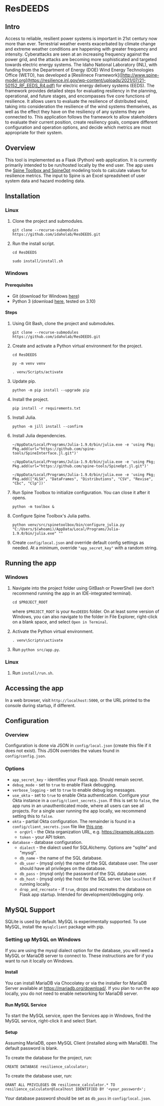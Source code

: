# ResDEEDS
## Intro
Access to reliable, resilient power systems is important in 21st century now more than ever. Terrestrial weather events exacerbated by climate change and extreme weather conditions are happening with greater frequency and intensity. Cyberattacks are seen at an increasing frequency against the power grid, and the attacks are becoming more sophisticated and targeted towards electric energy systems. The Idaho National Laboratory (INL), with funding from the Department of Energy (DOE) Wind Energy Technologies Office (WETO), has developed a [Resilinece Framework]([http://www.spine-model.org](https://resilience.inl.gov/wp-content/uploads/2021/07/21-50152_RF_EEDS_R4.pdf) for electric energy delivery systems (EEDS). The framework provides detailed steps for evaluating resiliency in the planning, operational, and future stages, and encompasses five core functions of resilience. It allows users to evaluate the resilience of distributed wind, taking into consideration the resilience of the wind systems themselves, as well as the effect they have on the resiliency of any systems they are connected to. This application follows the framework to allow stakeholders to evaluate their current position, create resiliency goals, compare different configuration and operation options, and decide which metrics are most appropriate for their system.

## Overview
This tool is implemented as a Flask (Python) web application. It is currently primarily intended to be run/hosted locally by the end user. The app uses the [Spine Toolbox and SpineOpt](http://www.spine-model.org/) modeling tools to calculate values for resilience metrics. The input to Spine is an Excel spreadsheet of user system data and hazard modeling data.

## Installation
### Linux
1. Clone the project and submodules.

    `git clone --recurse-submodules https://github.com/idaholab/ResDEEDS.git`

1. Run the install script.

    `cd ResDEEDS`

    `sudo install/install.sh`

### Windows
#### Prerequisites
* Git (download for Windows [here](https://git-scm.com/download/win))
* Python 3 (download [here](https://www.python.org/downloads/release/python-3100/), tested on 3.10)

#### Steps
1. Using Git Bash, clone the project and submodules.

    `git clone --recurse-submodules https://github.com/idaholab/ResDEEDS.git`

1. Create and activate a Python virtual environment for the project.

    `cd ResDEEDS`

    `py -m venv venv`

    `. venv/Scripts/activate`

1. Update pip.

    `python -m pip install --upgrade pip`

1. Install the project.

    `pip install -r requirements.txt`

1. Install Julia.

    `python -m jill install --confirm`

1. Install Julia dependencies.

    `~/AppData/Local/Programs/Julia-1.9.0/bin/julia.exe -e 'using Pkg; Pkg.add(url="https://github.com/spine-tools/SpineInterface.jl.git")'`

    `~/AppData/Local/Programs/Julia-1.9.0/bin/julia.exe -e 'using Pkg; Pkg.add(url="https://github.com/spine-tools/SpineOpt.jl.git")'`

    `~/AppData/Local/Programs/Julia-1.9.0/bin/julia.exe -e 'using Pkg; Pkg.add(["XLSX", "DataFrames", "Distributions", "CSV", "Revise", "Cbc", "Clp"])'`

1. Run Spine Toolbox to initialize configuration. You can close it after it opens.

    `python -m toolbox &`

1. Configure Spine Toolbox's Julia paths.

    `python venv/src/spinetoolbox/bin/configure_julia.py "C:/Users/$(whoami)/AppData/Local/Programs/Julia-1.9.0/bin/julia.exe" ""`

1. Create `config/local.json` and override default config settings as needed. At a minimum, override `"app_secret_key"` with a random string.

## Running the app
### Windows
1. Navigate into the project folder using GitBash or PowerShell (we don't recommend running the app in an IDE-integrated terminal).

    `cd $PROJECT_ROOT`

    where `$PROJECT_ROOT` is your `ResDEEDS` folder. On at least some version of Windows, you can also navigate to the folder in File Explorer, right-click on a blank space, and select `Open in Terminal`.

1. Activate the Python virtual environment.

    `. venv\Scripts\activate`

1. Run `python src/app.py`.

### Linux
1. Run `install/run.sh`.

## Accessing the app
In a web browser, visit `http://localhost:5000`, or the URL printed to the console during startup, if different.

## Configuration
### Overview
Configuration is done via JSON in `config/local.json` (create this file if it does not exist). This JSON overrides the values found in `config/config.json`.

### Options
* `app_secret_key` - identifies your Flask app. Should remain secret.
* `debug_mode` - set to `true` to enable Flask debugging.
* `verbose_logging` - set to `true` to enable debug log messages.
* `use_okta` - set to `true` to enable Okta authentication. Configure your Okta instance in a `config/client_secrets.json`. If this is set to `false`, the app runs in an unauthenticated mode, where all users can see all projects. For a single user running the app locally, we recommend setting this to `false`.
* `okta` - partial Okta configuration. The remainder is found in a `config/client_secrets.json` file like [this one](https://github.com/okta/samples-python-flask/blob/master/okta-hosted-login/client_secrets.json.dist).
    * `orgUrl` - the Okta organization URL, e.g. https://example.okta.com.
    * `token` - your API token.
* `database` - database configuration.
    * `dialect` - the dialect used for SQLAlchemy. Options are "sqlite" and "mysql".
    * `db_name` - the name of the SQL database.
    * `db_user` - (mysql only) the name of the SQL database user. The user should have all privileges on the database.
    * `db_pass` - (mysql only) the password of the SQL database user.
    * `db_host` - (mysql only) the host for the SQL server. Use `localhost` if running locally.
    * `drop_and_recreate` - if `true`, drops and recreates the database on Flask app startup. Intended for development/debugging only.

## MySQL Support
SQLite is used by default. MySQL is experimentally supported. To use MySQL, install the `mysqlclient` package with pip.

### Setting up MySQL on Windows
If you are using the mysql dialect option for the database, you will need a MySQL or MariaDB server to connect to. These instructions are for if you want to run it locally on Windows.

#### Install
You can install MariaDB via Chocolatey or via the installer for MariaDB Server available at https://mariadb.org/download/. If you plan to run the app locally, you do not need to enable networking for MariaDB server.

#### Run MySQL Service
To start the MySQL service, open the Services app in Windows, find the MySQL service, right-click it and select Start.

#### Setup
Assuming MariaDB, open MySQL Client (installed along with MariaDB). The default password is blank.

To create the database for the project, run:

`CREATE DATABASE resilience_calculator;`

To create the database user, run:

`GRANT ALL PRIVILEGES ON resilience_calculator.* TO resilience_calculator@localhost IDENTIFIED BY '<your_password>';`

Your database password should be set as `db_pass` in `config/local.json`.
